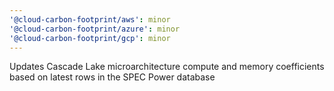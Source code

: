 ```yaml
---
'@cloud-carbon-footprint/aws': minor
'@cloud-carbon-footprint/azure': minor
'@cloud-carbon-footprint/gcp': minor
---
```


Updates Cascade Lake microarchitecture compute and memory coefficients based on latest rows in the SPEC Power database

